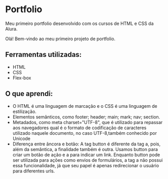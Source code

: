 # Portfolio
Meu primeiro portfolio desenvolvido com os cursos de HTML e CSS da Alura.

Olá! Bem-vindo ao meu primeiro projeto de  portfolio.

## Ferramentas utilizadas:
* HTML
* CSS
* Flex-box

## O que aprendi:
* O HTML é uma linguagem de marcação e o CSS é uma linguagem de estilização.
* Elementos semânticos, como footer; header; main; mark; nav; section.
* Metadados, como meta charset="UTF-8", que é utilizado para repassar aos navegadores qual é o formato de codificação de caracteres utilizado naquele documento, no caso UTF-8,também conhecido por Unicode
* Diferença entre âncora e botão: A tag button é diferente da tag a, pois, além da semântica, a finalidade também é outra. Usamos button para criar um botão de ação e a para indicar um link. Enquanto button pode ser utilizada para ações como envios de formulários, a tag a não possui essa funcionalidade, já que seu papel é apenas redirecionar o usuário para diferentes urls.



